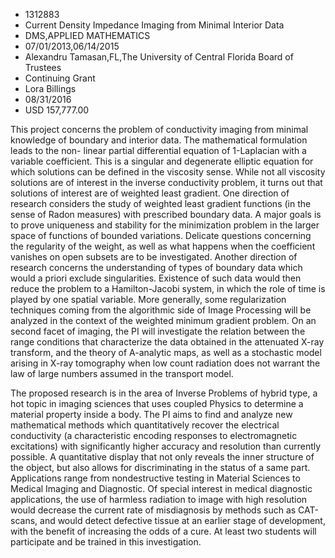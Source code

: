 
* 1312883
* Current Density Impedance Imaging from Minimal Interior Data
* DMS,APPLIED MATHEMATICS
* 07/01/2013,06/14/2015
* Alexandru Tamasan,FL,The University of Central Florida Board of Trustees
* Continuing Grant
* Lora Billings
* 08/31/2016
* USD 157,777.00

This project concerns the problem of conductivity imaging from minimal knowledge
of boundary and interior data. The mathematical formulation leads to the non-
linear partial differential equation of 1-Laplacian with a variable coefficient.
This is a singular and degenerate elliptic equation for which solutions can be
defined in the viscosity sense. While not all viscosity solutions are of
interest in the inverse conductivity problem, it turns out that solutions of
interest are of weighted least gradient. One direction of research considers the
study of weighted least gradient functions (in the sense of Radon measures) with
prescribed boundary data. A major goals is to prove uniqueness and stability for
the minimization problem in the larger space of functions of bounded variations.
Delicate questions concerning the regularity of the weight, as well as what
happens when the coefficient vanishes on open subsets are to be investigated.
Another direction of research concerns the understanding of types of boundary
data which would a priori exclude singularities. Existence of such data would
then reduce the problem to a Hamilton-Jacobi system, in which the role of time
is played by one spatial variable. More generally, some regularization
techniques coming from the algorithmic side of Image Processing will be analyzed
in the context of the weighted minimum gradient problem. On an second facet of
imaging, the PI will investigate the relation between the range conditions that
characterize the data obtained in the attenuated X-ray transform, and the theory
of A-analytic maps, as well as a stochastic model arising in X-ray tomography
when low count radiation does not warrant the law of large numbers assumed in
the transport model.

The proposed research is in the area of Inverse Problems of hybrid type, a hot
topic in imaging sciences that uses coupled Physics to determine a material
property inside a body. The PI aims to find and analyze new mathematical methods
which quantitatively recover the electrical conductivity (a characteristic
encoding responses to electromagnetic excitations) with significantly higher
accuracy and resolution than currently possible. A quantitative display that not
only reveals the inner structure of the object, but also allows for
discriminating in the status of a same part. Applications range from
nondestructive testing in Material Sciences to Medical Imaging and Diagnostic.
Of special interest in medical diagnostic applications, the use of harmless
radiation to image with high resolution would decrease the current rate of
misdiagnosis by methods such as CAT-scans, and would detect defective tissue at
an earlier stage of development, with the benefit of increasing the odds of a
cure. At least two students will participate and be trained in this
investigation.
